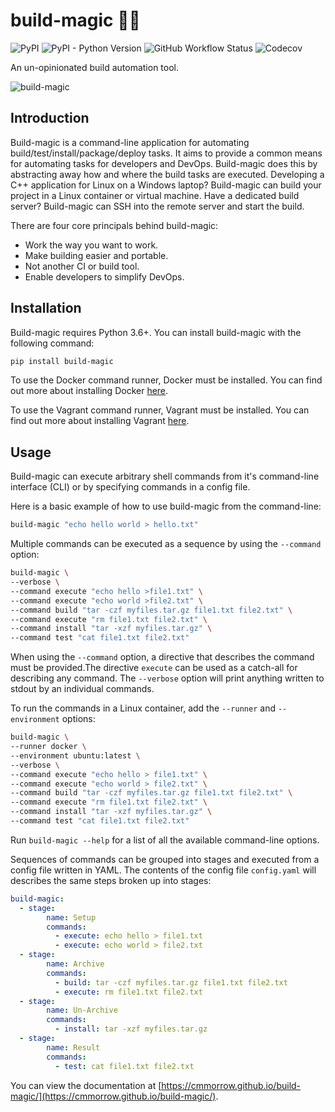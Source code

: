 # build-magic &#x1F528;&#x2728;

![PyPI](https://img.shields.io/pypi/v/build-magic)
![PyPI - Python Version](https://img.shields.io/pypi/pyversions/build-magic)
![GitHub Workflow Status](https://img.shields.io/github/workflow/status/cmmorrow/build-magic/Python%20application)
![Codecov](https://img.shields.io/codecov/c/github/cmmorrow/build-magic)

An un-opinionated build automation tool.

![build-magic](docs/build-magic.gif)

## Introduction

Build-magic is a command-line application for automating build/test/install/package/deploy tasks. It aims to provide a common means for automating tasks for developers and DevOps. Build-magic does this by abstracting away how and where the build tasks are executed. Developing a C++ application for Linux on a Windows laptop? Build-magic can build your project in a Linux container or virtual machine. Have a dedicated build server? Build-magic can SSH into the remote server and start the build.

There are four core principals behind build-magic:

* Work the way you want to work.
* Make building easier and portable.
* Not another CI or build tool.
* Enable developers to simplify DevOps.

## Installation

Build-magic requires Python 3.6+. You can install build-magic with the following command:

```bash
pip install build-magic
```

To use the Docker command runner, Docker must be installed. You can find out more about installing Docker [here](https://docs.docker.com/get-docker/).

To use the Vagrant command runner, Vagrant must be installed. You can find out more about installing Vagrant [here](https://www.vagrantup.com/docs/installation).

## Usage

Build-magic can execute arbitrary shell commands from it's command-line interface (CLI) or by specifying commands in a config file.

Here is a basic example of how to use build-magic from the command-line:

```bash
build-magic "echo hello world > hello.txt"
```

Multiple commands can be executed as a sequence by using the `--command` option:

```bash
build-magic \
--verbose \
--command execute "echo hello >file1.txt" \
--command execute "echo world >file2.txt" \
--command build "tar -czf myfiles.tar.gz file1.txt file2.txt" \
--command execute "rm file1.txt file2.txt" \
--command install "tar -xzf myfiles.tar.gz" \
--command test "cat file1.txt file2.txt"
```

When using the `--command` option, a directive that describes the command must be provided.The directive `execute` can be used as a catch-all for describing any command. The `--verbose` option will print anything written to stdout by an individual commands.

To run the commands in a Linux container, add the `--runner` and `--environment` options:

```bash
build-magic \
--runner docker \
--environment ubuntu:latest \
--verbose \
--command execute "echo hello > file1.txt" \
--command execute "echo world > file2.txt" \
--command build "tar -czf myfiles.tar.gz file1.txt file2.txt" \
--command execute "rm file1.txt file2.txt" \
--command install "tar -xzf myfiles.tar.gz" \
--command test "cat file1.txt file2.txt"
```

Run `build-magic --help` for a list of all the available command-line options.

Sequences of commands can be grouped into stages and executed from a config file written in YAML. The contents of the config file `config.yaml` will describes the same steps broken up into stages:

```yaml
build-magic:
  - stage:
        name: Setup
        commands:
          - execute: echo hello > file1.txt
          - execute: echo world > file2.txt
  - stage:
        name: Archive
        commands:
          - build: tar -czf myfiles.tar.gz file1.txt file2.txt
          - execute: rm file1.txt file2.txt
  - stage:
        name: Un-Archive
        commands:
          - install: tar -xzf myfiles.tar.gz
  - stage:
        name: Result
        commands:
          - test: cat file1.txt file2.txt
```

You can view the documentation at [https://cmmorrow.github.io/build-magic/](https://cmmorrow.github.io/build-magic/).